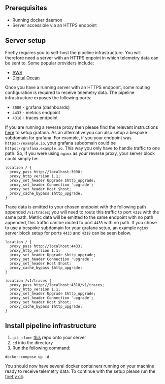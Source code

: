 ## Prerequisites

* Running docker daemon
* Server accessible via an HTTPS endpoint

## Server setup

Firefly requires you to self-host the pipeline infrastructure. You will therefore need a server with an HTTPS enpoint in which telemetry data can be sent to. Some popular providers include:

* [AWS](https://aws.amazon.com/ec2/getting-started/)
* [Digital Ocean](https://docs.digitalocean.com/products/getting-started/)

Once you have a running server with an HTTPS endpoint, some routing configuration is required to receive telemetry data. The pipeline infrastructure exposes the following ports:

* `3000` - grafana (dashboards)
* `4433` - metrics endpoint
* `4318` - traces endpoint

If you are running a reverse proxy then please find the relevant instructions [here](https://grafana.com/tutorials/run-grafana-behind-a-proxy/) to setup grafana.
As an alternative you can also setup a bespoke subdomain for grafana. For example, if you your endpoint was `https://example.io`, your grafana subdomain could be `https://grafana.example.io`. This way you only have to handle traffic to one path. So, if you were using `nginx` as your reverse proxy, your server block could simply be:

```
location / {
  proxy_pass http://localhost:3000;
  proxy_http_version 1.1;
  proxy_set_header Upgrade $http_upgrade;
  proxy_set_header Connection 'upgrade';
  proxy_set_header Host $host;
  proxy_cache_bypass $http_upgrade;
}
```

Trace data is emitted to your chosen endpoint with the following path appended `/v1/traces`; you will need to route this traffic to port `4318` with the same path. Metric data will be emitted to the same endpoint with no path appended, this traffic can be routed to port `4433` with no path. If you chose to use a bespoke subdomain for your grafana setup, an example `nginx` server block setup for ports `4433` and `4318` can be seen below.

```
location / {
  proxy_pass http://localhost:4433;
  proxy_http_version 1.1;
  proxy_set_header Upgrade $http_upgrade;
  proxy_set_header Connection 'upgrade';
  proxy_set_header Host $host;
  proxy_cache_bypass $http_upgrade;
}

location /v1/traces {
  proxy_pass http://localhost:4318/v1/traces;
  proxy_http_version 1.1;
  proxy_set_header Upgrade $http_upgrade;
  proxy_set_header Connection 'upgrade';
  proxy_set_header Host $host;
  proxy_cache_bypass $http_upgrade;
}
```

## Install pipeline infrastructure

1. `git clone` [this](https://github.com/try-firefly/firefly-pipeline) repo onto your server
2. `cd` into the directory
3. Run the following command:
```
docker-compose up -d
```

You should now have several docker containers running on your machine ready to receive telemetry data. To continue with the setup please run the [firefly cli](https://github.com/try-firefly/firefly-cli).
